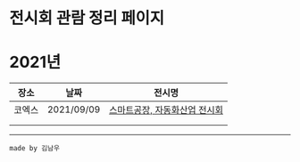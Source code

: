 # 전시회 관람 정리 페이지

# 2021년

|장소|날짜|전시명|
|:---:|:---:|:---:|
|코엑스|2021/09/09|[스마트공장, 자동화산업 전시회](./docs/2021/20210909.md)|
| | | | |
| | | | |





---
```
made by 김남우
```



